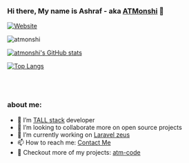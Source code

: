 ### Hi there, My name is Ashraf - aka [ATMonshi](https://atmonshi.com/) 👋

[![Website](https://img.shields.io/badge/ATM-Blog-blue?style=for-the-badge&logo=appveyor)](https://atmonshi.com)
<p align="left"> <img src="https://komarev.com/ghpvc/?username=atmonshi&label=Profile%20views&color=0e75b6&style=flat" alt="atmonshi" /> </p>

[![atmonshi's GitHub stats](https://github-readme-stats.vercel.app/api?username=atmonshi&count_private=true&show_icons=true&theme=flag-india)](https://github.com/atmonshi/github-readme-stats)

[![Top Langs](https://github-readme-stats.vercel.app/api/top-langs/?username=atmonshi&layout=compact)](https://github.com/anuraghazra/github-readme-stats)

<br />
<br />


### about me:
- 🌱 I’m [TALL stack](https://tallstack.dev/) developer
- 👯 I’m looking to collaborate more on open source projects
- 🔭 I’m currently working on [Laravel zeus](https://lara-zeus.com)
- 📫 How to reach me: [Contact Me](https://atm-code.com/contact-us/other)
- 📂 Checkout more of my projects: [atm-code](https://atm-code.com)
